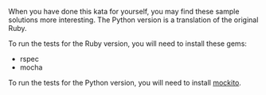 When you have done this kata for yourself, you may find these sample solutions more interesting. The Python version is a translation of the original Ruby.

To run the tests for the Ruby version, you will need to install these gems:

- rspec
- mocha

To run the tests for the Python version, you will need to install [mockito](http://code.google.com/p/mockito-python/).
